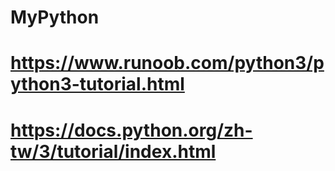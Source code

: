 # MyPython


# https://www.runoob.com/python3/python3-tutorial.html

# https://docs.python.org/zh-tw/3/tutorial/index.html

